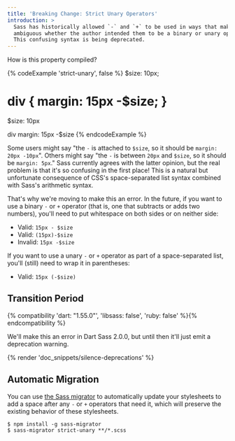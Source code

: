 ```yaml
---
title: 'Breaking Change: Strict Unary Operators'
introduction: >
  Sass has historically allowed `-` and `+` to be used in ways that make it
  ambiguous whether the author intended them to be a binary or unary operator.
  This confusing syntax is being deprecated.
---
```


How is this property compiled?

{% codeExample 'strict-unary', false %}
  $size: 10px;

  div {
    margin: 15px -$size;
  }
  ===
  $size: 10px

  div
    margin: 15px -$size
{% endcodeExample %}

Some users might say "the `-` is attached to `$size`, so it should be `margin:
20px -10px`". Others might say "the `-` is between `20px` and `$size`, so it
should be `margin: 5px`." Sass currently agrees with the latter opinion, but the
real problem is that it's so confusing in the first place! This is a natural but
unfortunate consequence of CSS's space-separated list syntax combined with
Sass's arithmetic syntax.

That's why we're moving to make this an error. In the future, if you want to use
a binary `-` or `+` operator (that is, one that subtracts or adds two numbers),
you'll need to put whitespace on both sides or on neither side:

* Valid: `15px - $size`
* Valid: `(15px)-$size`
* Invalid: `15px -$size`

If you want to use a unary `-` or `+` operator as part of a space-separated
list, you'll (still) need to wrap it in parentheses:

* Valid: `15px (-$size)`

## Transition Period

{% compatibility 'dart: "1.55.0"', 'libsass: false', 'ruby: false' %}{% endcompatibility %}

We'll make this an error in Dart Sass 2.0.0, but until then it'll just emit a
deprecation warning.

{% render 'doc_snippets/silence-deprecations' %}

## Automatic Migration

You can use [the Sass migrator] to automatically update your stylesheets to add
a space after any `-` or `+` operators that need it, which will preserve the
existing behavior of these stylesheets.

[the Sass migrator]: https://github.com/sass/migrator#readme

```shellsession
$ npm install -g sass-migrator
$ sass-migrator strict-unary **/*.scss
```
